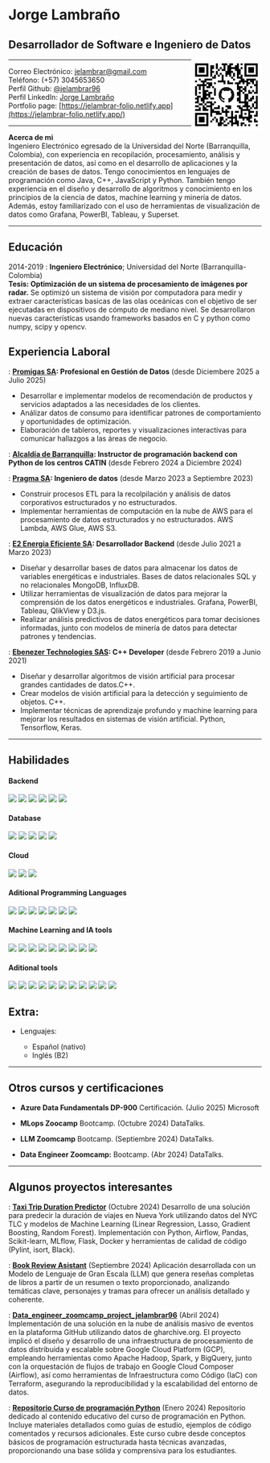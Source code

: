 # Jorge Lambraño
##  Desarrollador de Software e Ingeniero de Datos

<img style="float: right;" src="media/qr-code.png" width="140"> 

-------------------     ----------------------------
Correo Electrónico:                   <jelambrar@gmail.com>  
Teléfono:                             (+57) 3045653650  
Perfil Github:                        [@jelambrar96](https://github.com/jelambrar96)  
Perfil LinkedIn:                      [Jorge Lambraño](https://www.linkedin.com/in/jorge-lambra%C3%B1o-a64662157/)  
Portfolio page:                       [https://jelambrar-folio.netlify.app](https://jelambrar-folio.netlify.app/)  
-------------------     ----------------------------

**Acerca de mi**  
Ingeniero Electrónico egresado de la Universidad del Norte  (Barranquilla, Colombia), con experiencia en recopilación, procesamiento, análisis y presentación de datos, así como en el desarrollo de aplicaciones y la creación de bases de datos. Tengo conocimientos en lenguajes de programación como Java, C++, JavaScript y Python. También tengo experiencia en el diseño y desarrollo de algoritmos y conocimiento en los principios de la ciencia de datos, machine learning y minería de datos. Además, estoy familiarizado con el uso de herramientas de visualización de datos como Grafana, PowerBI, Tableau, y Superset. 

-------------------     ----------------------------

Educación
---------

2014-2019
:   **Ingeniero Electrónico**; Universidad del Norte (Barranquilla-Colombia)  
    **Tesis: Optimización de un sistema de procesamiento de imágenes por radar.**
    Se optimizó un sistema de visión por computadora para medir y extraer características basicas de las olas oceánicas con el objetivo de ser ejecutadas en dispositivos de cómputo de mediano nivel. Se desarrollaron nuevas características usando frameworks basados en C y python como numpy, scipy y opencv.


Experiencia Laboral
----------


: **[Promigas SA](https://www.promigas.com): Profesional en Gestión de Datos** (desde Diciembere 2025 a Julio 2025)
- Desarrollar e implementar modelos de recomendación de productos y servicios adaptados a las necesidades de los clientes.
- Análizar datos de consumo para identificar patrones de comportamiento y oportunidades de optimización.
- Elaboración de tableros, reportes y visualizaciones interactivas para comunicar hallazgos a las áreas de negocio.

: **[Alcaldía de Barranquilla](https://barranquilla.gov.co/gerencia-tic/catin): Instructor de programación backend con Python de los centros CATIN** (desde Febrero 2024 a Diciembre 2024)

: **[Pragma SA](https://www.pragma.com/): Ingeniero de datos** (desde Marzo 2023 a Septiembre 2023)
- Construir procesos ETL para la recolpilación y análisis de datos corporativos estructurados y no estructurados. 
- Implementar herramientas de computación en la nube de AWS para el procesamiento de datos estructurados y no estructurados. AWS Lambda, AWS Glue, AWS S3.  

: **[E2 Energia Eficiente SA](https://www.e2energiaeficiente.com/): Desarrollador Backend** (desde Julio 2021 a Marzo 2023)
- Diseñar y desarrollar bases de datos para almacenar los datos de variables energéticas e industriales. Bases de datos relacionales SQL y no relacionales MongoDB, InfluxDB. 
- Utilizar herramientas de visualización de datos para mejorar la comprensión de los datos energéticos e industriales. Grafana, PowerBI, Tableau, QlikView y D3.js.
- Realizar análisis predictivos de datos energéticos para tomar decisiones informadas, junto con modelos de minería de datos para detectar patrones y tendencias. 

:   **[Ebenezer Technologies SAS](https://ebenezertechs.com/): C++ Developer** (desde Febrero 2019 a Junio 2021)
- Diseñar y desarrollar algoritmos de visión artificial para procesar grandes cantidades de datos.C++.  
- Crear modelos de visión artificial para la detección y seguimiento de objetos. C++. 
- Implementar técnicas de aprendizaje profundo y machine learning para mejorar los resultados en sistemas de visión artificial.  Python, Tensorflow, Keras.

-------------------     ----------------------------

Habilidades
--------------------

#### Backend
![](https://img.shields.io/badge/Code-Python-informational?style=flat&logo=python&logoColor=ffdd54&color=blue)
![](https://img.shields.io/badge/Framework-Django-informational?style=flat&logo=django)
![](https://img.shields.io/badge/Framework-Flask-informational?style=flat&logo=flask&logoColor=white)
![](https://img.shields.io/badge/Framework-FastAPI-informational?style=flat&logo=fastapi&color=009688)
![](https://img.shields.io/badge/Framework-NodeJS-informational?style=flat&logo=node.js&color=379037)
![](https://img.shields.io/badge/Framework-NodeRED-informational?style=flat&logo=node-red&color=red)

#### Database
![](https://img.shields.io/badge/DB-AmazonDynamoDB-informational?style=flag&logo=Amazon%20DynamoDB&color=orange)
![](https://img.shields.io/badge/DB-PostgreSQL-informational?style=flat&logo=PostgreSQL&color=336791)
![](https://img.shields.io/badge/DB-SQLite-informational?style=flat&logo=SQLite&color=003B57)
![](https://img.shields.io/badge/DB-InfluxDB-information?style=flat&logo=InfluxDB&color=29A2E2)
![](https://img.shields.io/badge/DB-MongoDB-information?style=flat&logo=mongodb)

#### Cloud
![](https://img.shields.io/badge/Cloud-AWS-informational?style=flat&logo=Amazon-AWS&logoColor=FF9900&color=orange)
![](https://img.shields.io/badge/Cloud-Azure-informational?style=flat&logo=microsoftazure&logoColor=white)
![](https://img.shields.io/badge/Cloud-GPC-informational?style=flat&logo=google-cloud&logoColor=white&color=green)

#### Aditional Programming Languages

![](https://img.shields.io/badge/Code-C-informational?style=flat&logo=c&logoColor=white)
![](https://img.shields.io/badge/Code-C++-informational?style=flat&logo=c%2B%2B&logoColor=white)
![](https://img.shields.io/badge/Code-JavaScript-informational?style=flat&logo=JavaScript&color=F7DF1E)
![](https://img.shields.io/badge/Code-Latex-informational?style=flat&logo=latex&logoColor=green&color=green)
![](https://img.shields.io/badge/Code-PHP-informational?style=flat&logo=php&logoColor=white)
![](https://img.shields.io/badge/Code-R-informational?style=flat&logo=r&logoColor=white)
![](https://img.shields.io/badge/Code-Shell_Script-informational?style=flat&logo=gnu-bash&logoColor=white)

#### Machine Learning and IA tools

![](https://img.shields.io/badge/DL-Keras-information?style=flag&logo=Keras&logoColor=red&color=red)
![](https://img.shields.io/badge/ML-Matplotlib-information?style=flag&logo=Matplotlib&color=yellow&logoColor=yellow)
![](https://img.shields.io/badge/ML-mlflow-information?style=flag&logo=numpy&logoColor=blue&color=blue)
![](https://img.shields.io/badge/ML-pandas-information?style=flag&logo=pandas&color=yellow)
![](https://img.shields.io/badge/ML-Plotly-information?style=flag&logo=plotly&logoColor=blue&color=blue)
![](https://img.shields.io/badge/DL-PyTorch-information?style=flag&logo=PyTorch&color=EE4C2C&logoColor=EE4C2C)
![](https://img.shields.io/badge/ML-scikit_learn-information?style=flag&logo=scikit-learn&color=F7931E&logoColor=F7931E)
![](https://img.shields.io/badge/ML-SciPy-information?style=flag&logo=scipy&color=8CAAE6&logoColor=8CAAE6)
![](https://img.shields.io/badge/DL-TensorFlow-information?style=flag&logo=TensorFlow&color=EA6C0B&logoColor=EA6C0B)

#### Aditional tools

![](https://img.shields.io/badge/Tools-NPM-informational?style=flat&logo=NPM&color=CB3837)
![](https://img.shields.io/badge/Tools-Heroku-informational?style=flat&logo=Heroku&color=430098)
![](https://img.shields.io/badge/Tools-Netlify-informational?style=flat&logo=netlify&color=00C7B7)
![](https://img.shields.io/badge/Tools-Git-informational?style=flat&logo=Git&color=F05032)
![](https://img.shields.io/badge/Tools-GitHub-informational?style=flat&logo=GitHub&color=181717)
![](https://img.shields.io/badge/Tools-Linux-informational?style=flat&logo=Linux&color=E7B82A)
![](https://img.shields.io/badge/Tools-OpenCV-informational?style=flat&logo=opencv&color=blue)
![](https://img.shields.io/badge/Tools-JupyterNotebook-informational?style=flat&logo=jupyter&color=orange)
![](https://img.shields.io/badge/Tools-Docker-informational?style=flat&logo=docker)
![](https://img.shields.io/badge/Tools-Grafana-informational?style=flat&logo=grafana&color=F46800&logoColor=F46800)
![](https://img.shields.io/badge/Tools-PowerBI-informational?style=flat&logo=powerbi&color=F2C811&logoColor=F2C811)


Extra:
----------------------------------------

* Lenguajes:

    * Español (nativo)
    * Inglés (B2)

-------------------     ----------------------------

Otros cursos y certificaciones
----------------------------------------

* **Azure Data Fundamentals DP-900** Certificación. (Julio 2025)
    Microsoft

* **MLops Zoocamp** Bootcamp. (Octubre 2024)
    DataTalks. 

* **LLM Zoomcamp** Bootcamp. (Septiembre 2024)
    DataTalks. 

*   **Data Engineer Zoomcamp:** Bootcamp. (Abr 2024) 
    DataTalks. 

-------------------     ----------------------

Algunos proyectos interesantes
----------------------------------------

: **[Taxi Trip Duration Predictor](https://github.com/jelambrar96/data_engineer_zoomcamp_project_jelambrar96)** (Octubre 2024) 
Desarrollo de una solución para predecir la duración de viajes en Nueva York utilizando datos del NYC TLC y modelos de Machine Learning (Linear Regression, Lasso, Gradient Boosting, Random Forest). Implementación con Python, Airflow, Pandas, Scikit-learn, MLflow, Flask, Docker y herramientas de calidad de código (Pylint, isort, Black).

: **[Book Review Asistant](https://github.com/jelambrar96-datatalks/book-review-assistant)** (Septiembre 2024) 
Aplicación desarrollada con un Modelo de Lenguaje de Gran Escala (LLM) que genera reseñas completas de libros a partir de un resumen o texto proporcionado, analizando temáticas clave, personajes y tramas para ofrecer un análisis detallado y coherente.

: **[Data_engineer_zoomcamp_project_jelambrar96](https://github.com/jelambrar96/data_engineer_zoomcamp_project_jelambrar96)** (Abril 2024) 
Implementación de una solución en la nube de análisis masivo de eventos en la plataforma GitHub utilizando datos de gharchive.org. El proyecto implicó el diseño y desarrollo de una infraestructura de procesamiento de datos distribuida y escalable sobre Google Cloud Platform (GCP), empleando herramientas como Apache Hadoop, Spark, y BigQuery, junto con la orquestación de flujos de trabajo en Google Cloud Composer (Airflow), así como herramientas de  Infraestructura como Código (IaC) con Terraform, asegurando la reproducibilidad y la escalabilidad del entorno de datos.  

: **[Repositorio Curso de programación Python](https://github.com/jelambrar96/curso_python)** (Enero 2024)
Repositorio dedicado al contenido educativo del curso de programación en Python. Incluye materiales detallados como guías de estudio, ejemplos de código comentados y recursos adicionales. Este curso cubre desde conceptos básicos de programación estructurada hasta técnicas avanzadas, proporcionando una base sólida y comprensiva para los estudiantes.  
